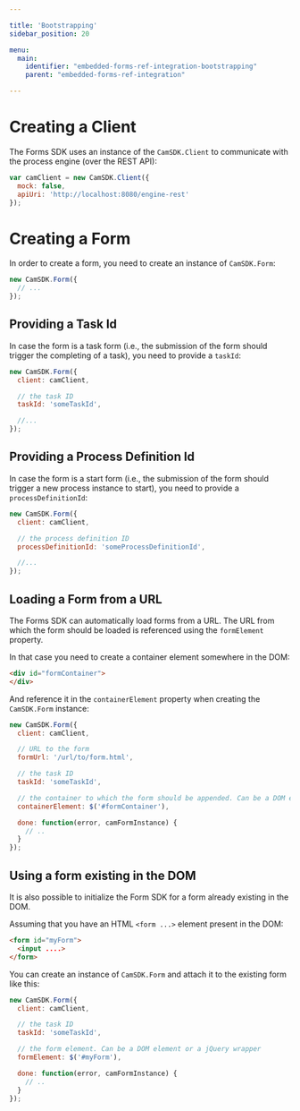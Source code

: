```yaml
---

title: 'Bootstrapping'
sidebar_position: 20

menu:
  main:
    identifier: "embedded-forms-ref-integration-bootstrapping"
    parent: "embedded-forms-ref-integration"

---
```


# Creating a Client

The Forms SDK uses an instance of the `CamSDK.Client` to communicate with the process engine (over the REST API):

```javascript
var camClient = new CamSDK.Client({
  mock: false,
  apiUri: 'http://localhost:8080/engine-rest'
});
```


# Creating a Form

In order to create a form, you need to create an instance of `CamSDK.Form`:

```javascript
new CamSDK.Form({
  // ...
});
```

## Providing a Task Id

In case the form is a task form (i.e., the submission of the form should trigger the completing of a task), you need to provide a `taskId`:

```javascript
new CamSDK.Form({
  client: camClient,

  // the task ID
  taskId: 'someTaskId',

  //...
});
```

## Providing a Process Definition Id

In case the form is a start form (i.e., the submission of the form should trigger a new process instance to start), you need to provide a `processDefinitionId`:

```javascript
new CamSDK.Form({
  client: camClient,

  // the process definition ID
  processDefinitionId: 'someProcessDefinitionId',

  //...
});
```

## Loading a Form from a URL

The Forms SDK can automatically load forms from a URL.
The URL from which the form should be loaded is referenced using the `formElement` property.

In that case you need to create a container element somewhere in the DOM:

```html
<div id="formContainer">
</div>
```
And reference it in the `containerElement` property when creating the `CamSDK.Form` instance:

```javascript
new CamSDK.Form({
  client: camClient,

  // URL to the form
  formUrl: '/url/to/form.html',

  // the task ID
  taskId: 'someTaskId',

  // the container to which the form should be appended. Can be a DOM element or a jQuery wrapper
  containerElement: $('#formContainer'),

  done: function(error, camFormInstance) {
    // ..
  }
});
```

## Using a form existing in the DOM

It is also possible to initialize the Form SDK for a form already existing in the DOM.

Assuming that you have an HTML `<form ...>` element present in the DOM:

```html
<form id="myForm">
  <input ....>
</form>
```

You can create an instance of `CamSDK.Form` and attach it to the existing form like this:

```javascript
new CamSDK.Form({
  client: camClient,

  // the task ID
  taskId: 'someTaskId',

  // the form element. Can be a DOM element or a jQuery wrapper
  formElement: $('#myForm'),

  done: function(error, camFormInstance) {
    // ..
  }
});
```
